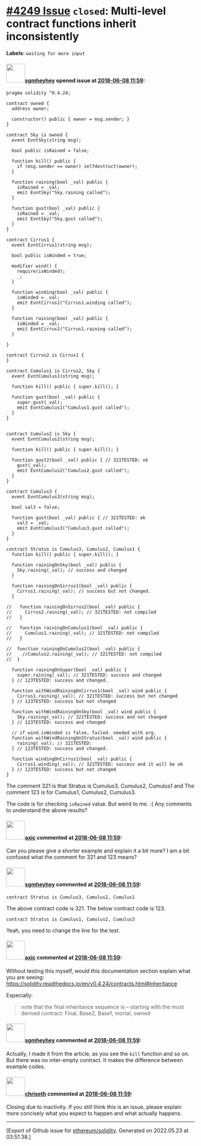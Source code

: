 # [\#4249 Issue](https://github.com/ethereum/solidity/issues/4249) `closed`: Multi-level contract functions inherit inconsistently
**Labels**: `waiting for more input`


#### <img src="https://avatars.githubusercontent.com/u/30946314?v=4" width="50">[sgmheyhey](https://github.com/sgmheyhey) opened issue at [2018-06-08 11:59](https://github.com/ethereum/solidity/issues/4249):

```
pragma solidity ^0.4.24;

contract owned {
  address owner;

  constructor() public { owner = msg.sender; }
}

contract Sky is owned {
  event EvntSky(string msg);

  bool public isRained = false;

  function kill() public {
    if (msg.sender == owner) selfdestruct(owner);
  }

  function raining(bool _val) public {
    isRained = _val;
    emit EvntSky("Sky.raining called");
  } 

  function gust(bool _val) public {
    isRained = _val;
    emit EvntSky("Sky.gust called");
  } 
}

contract Cirrus1 {
  event EvntCirrus1(string msg);

  bool public isWinded = true;

  modifier wind() {
    require(isWinded);
    _;
  }

  function winding(bool _val) public {
    isWinded = _val;
    emit EvntCirrus1("Cirrus1.winding called");
  }

  function raining(bool _val) public {
    isWinded = _val;
    emit EvntCirrus1("Cirrus1.raining called");
  }

}

contract Cirrus2 is Cirrus1 {
}

contract Cumulus1 is Cirrus2, Sky {
  event EvntCumulus1(string msg);

  function kill() public { super.kill(); }

  function gust(bool _val) public {
    super.gust(_val);
    emit EvntCumulus1("Cumulus1.gust called");
  }
}


contract Cumulus2 is Sky {
  event EvntCumulus2(string msg);

  function kill() public { super.kill(); }

  function gust2(bool _val) public { // 321TESTED: ok
    gust(_val);
    emit EvntCumulus2("Cumulus2.gust called");
  }
}

contract Cumulus3 {
  event EvntCumulus3(string msg);

  bool val3 = false;

  function gust(bool _val) public { // 321TESTED: ok
    val3 = _val; 
    emit EvntCumulus3("Cumulus3.gust called");
  }
}

contract Stratus is Cumulus3, Cumulus2, Cumulus1 {
  function kill() public { super.kill(); }

  function rainingOnSky(bool _val) public {
    Sky.raining(_val); // success and changed
  }

  function rainingOnSirrus1(bool _val) public {
    Cirrus1.raining(_val); // success but not changed.
  }

//   function rainingOnSirrus2(bool _val) public {
//     Cirrus2.raining(_val); // 321TESTED: not compiled
//   }

//   function rainingOnCumulus1(bool _val) public {
//     Cumulus1.raining(_val); // 321TESTED: not compiled
//   }

//  function rainingOnCumulus2(bool _val) public {
//    //Cumulus2.raining(_val); // 321TESTED: not compiled
//  }

  function rainingOnSuper(bool _val) public {
    super.raining(_val); // 321TESTED: success and changed
  } // 123TESTED: success and changed.

  function withWindRainingOnCirrus1(bool _val) wind public {
    Cirrus1.raining(_val); // 321TESTED: success but not changed
  } // 123TESTED: success but not changed

  function withWindRainingOnSky(bool _val) wind public {
    Sky.raining(_val); // 321TESTED: success and not changed
  } // 123TESTED: success and changed

  // if wind.isWinded is false, failed. needed with arg.
  function withWindRainingOnStratus(bool _val) wind public {
    raining(_val); // 321TESTED:
  } // 123TESTED: success and changed.

  function windingOnCirrus1(bool _val) public {
    Cirrus1.winding(_val); // 321TESTED: success and it will be ok
  } // 123TESTED: success but not changed
}
```
The comment 321 is that Stratus is Cumulus3, Cumulus2, Cumulus1 and
The comment 123 is for Cumulus1, Cumulus2, Cumulus3.

The code is for checking `isRained` value. But weird to me. :(
Any comments to understand the above results?

#### <img src="https://avatars.githubusercontent.com/u/20340?v=4" width="50">[axic](https://github.com/axic) commented at [2018-06-08 11:59](https://github.com/ethereum/solidity/issues/4249#issuecomment-396203516):

Can you please give a shorter example and explain it a bit more? I am a bit confused what the comment for 321 and 123 means?

#### <img src="https://avatars.githubusercontent.com/u/30946314?v=4" width="50">[sgmheyhey](https://github.com/sgmheyhey) commented at [2018-06-08 11:59](https://github.com/ethereum/solidity/issues/4249#issuecomment-396589550):

```
contract Stratus is Cumulus3, Cumulus2, Cumulus1
```
The above contract code is 321.
The below contract code is 123.
```
contract Stratus is Cumulus1, Cumulus2, Cumulus3
```
Yeah, you need to change the line for the test.

#### <img src="https://avatars.githubusercontent.com/u/20340?v=4" width="50">[axic](https://github.com/axic) commented at [2018-06-08 11:59](https://github.com/ethereum/solidity/issues/4249#issuecomment-396591873):

Without testing this myself, would this documentation section explain what you are seeing: https://solidity.readthedocs.io/en/v0.4.24/contracts.html#inheritance

Especially:
> note that the final inheritance sequence is – starting with the most derived contract: Final, Base2, Base1, mortal, owned

#### <img src="https://avatars.githubusercontent.com/u/30946314?v=4" width="50">[sgmheyhey](https://github.com/sgmheyhey) commented at [2018-06-08 11:59](https://github.com/ethereum/solidity/issues/4249#issuecomment-396785948):

Actually, I made it from the article, as you see the `kill` function and so on. But there was no inter-empty contract. It makes the difference between example codes.

#### <img src="https://avatars.githubusercontent.com/u/9073706?v=4" width="50">[chriseth](https://github.com/chriseth) commented at [2018-06-08 11:59](https://github.com/ethereum/solidity/issues/4249#issuecomment-418331968):

Closing due to inactivity. If you still think this is an issue, please explain more concisely what you expect to happen and what actually happens.


-------------------------------------------------------------------------------



[Export of Github issue for [ethereum/solidity](https://github.com/ethereum/solidity). Generated on 2022.05.23 at 03:51:38.]
